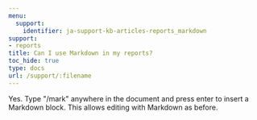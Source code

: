 ```yaml
---
menu:
  support:
    identifier: ja-support-kb-articles-reports_markdown
support:
- reports
title: Can I use Markdown in my reports?
toc_hide: true
type: docs
url: /support/:filename
---
```


Yes. Type "/mark" anywhere in the document and press enter to insert a Markdown block. This allows editing with Markdown as before.
